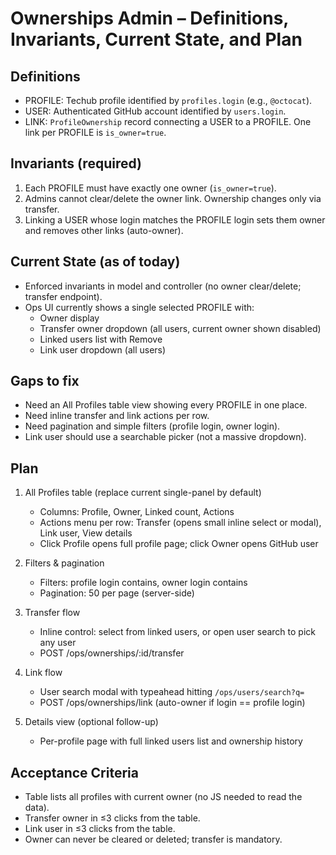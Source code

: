 # Ownerships Admin – Definitions, Invariants, Current State, and Plan

## Definitions

- PROFILE: Techub profile identified by `profiles.login` (e.g., `@octocat`).
- USER: Authenticated GitHub account identified by `users.login`.
- LINK: `ProfileOwnership` record connecting a USER to a PROFILE. One link per PROFILE is
  `is_owner=true`.

## Invariants (required)

1. Each PROFILE must have exactly one owner (`is_owner=true`).
2. Admins cannot clear/delete the owner link. Ownership changes only via transfer.
3. Linking a USER whose login matches the PROFILE login sets them owner and removes other links
   (auto-owner).

## Current State (as of today)

- Enforced invariants in model and controller (no owner clear/delete; transfer endpoint).
- Ops UI currently shows a single selected PROFILE with:
  - Owner display
  - Transfer owner dropdown (all users, current owner shown disabled)
  - Linked users list with Remove
  - Link user dropdown (all users)

## Gaps to fix

- Need an All Profiles table view showing every PROFILE in one place.
- Need inline transfer and link actions per row.
- Need pagination and simple filters (profile login, owner login).
- Link user should use a searchable picker (not a massive dropdown).

## Plan

1. All Profiles table (replace current single-panel by default)
   - Columns: Profile, Owner, Linked count, Actions
   - Actions menu per row: Transfer (opens small inline select or modal), Link user, View details
   - Click Profile opens full profile page; click Owner opens GitHub user

2. Filters & pagination
   - Filters: profile login contains, owner login contains
   - Pagination: 50 per page (server-side)

3. Transfer flow
   - Inline control: select from linked users, or open user search to pick any user
   - POST /ops/ownerships/:id/transfer

4. Link flow
   - User search modal with typeahead hitting `/ops/users/search?q=`
   - POST /ops/ownerships/link (auto-owner if login == profile login)

5. Details view (optional follow-up)
   - Per-profile page with full linked users list and ownership history

## Acceptance Criteria

- Table lists all profiles with current owner (no JS needed to read the data).
- Transfer owner in ≤3 clicks from the table.
- Link user in ≤3 clicks from the table.
- Owner can never be cleared or deleted; transfer is mandatory.
